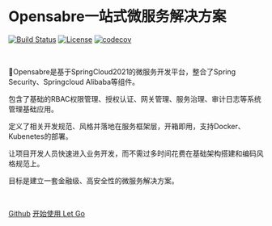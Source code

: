 <!-- _coverpage.md -->

# Opensabre一站式微服务解决方案

[![Build Status](https://travis-ci.org/zhoutaoo/SpringCloud.svg?branch=master)](https://travis-ci.org/zhoutaoo/SpringCloud)
[![License](https://img.shields.io/badge/License-Apache/2.0-blue.svg)](https://opensource.org/licenses/Apache-2.0)
[![codecov](https://codecov.io/gh/zhoutaoo/SpringCloud/branch/master/graph/badge.svg)](https://codecov.io/gh/zhoutaoo/SpringCloud)

</br>

💪Opensabre是基于SpringCloud2021的微服务开发平台，整合了Spring Security、Springcloud Alibaba等组件。

包含了基础的RBAC权限管理、授权认证、网关管理、服务治理、审计日志等系统管理基础应用。

定义了相关开发规范、风格并落地在服务框架层，开箱即用，支持Docker、Kubenetes的部署。

让项目开发人员快速进入业务开发，而不需过多时间花费在基础架构搭建和编码风格规范上。

目标是建立一套金融级、高安全性的微服务解决方案。

</br>

 [ Github](https://github.com/opensabre)  [开始使用 Let Go](/README.md) 

